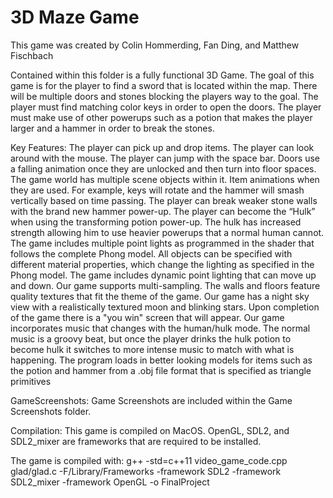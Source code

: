 # 3D Maze Game

This game was created by Colin Hommerding, Fan Ding, and Matthew Fischbach

Contained within this folder is a fully functional 3D Game. 
The goal of this game is for the player to find a sword that is located within the map.
There will be multiple doors and stones blocking the players way to the goal. The player must find matching color keys in order to open the doors. The player must make use of other powerups such as a potion that makes the player larger and a hammer in order to break the stones. 

Key Features:
The player can pick up and drop items.
The player can look around with the mouse.
The player can jump with the space bar.
Doors use a falling animation once they are unlocked and then turn into floor spaces.
The game world has multiple scene objects within it.
Item animations when they are used. For example, keys will rotate and the hammer will smash vertically based on time passing.
The player can break weaker stone walls with the brand new hammer power-up.
The player can become the “Hulk” when using the transforming potion power-up. The hulk has increased strength allowing him to use heavier powerups that a normal human cannot.
The game includes multiple point lights as programmed in the shader that follows the complete Phong model. All objects can be specified with different material properties, which change the lighting as specified in the Phong model.
The game includes dynamic point lighting that can move up and down.
Our game supports multi-sampling.
The walls and floors feature quality textures that fit the theme of the game.
Our game has a night sky view with a realistically textured moon and blinking stars.
Upon completion of the game there is a "you win" screen that will appear.
Our game incorporates music that changes with the human/hulk mode. The normal music is a groovy beat, but once the player drinks the hulk potion to become hulk it switches to more intense music to match with what is happening. 
The program loads in better looking models for items such as the potion and hammer from a .obj file format that is specified as triangle primitives

GameScreenshots:
Game Screenshots are included within the Game Screenshots folder.

Compilation: 
This game is compiled on MacOS. OpenGL, SDL2, and SDL2_mixer are frameworks that are required to be installed.

The game is compiled with: g++ -std=c++11 video_game_code.cpp glad/glad.c -F/Library/Frameworks -framework SDL2 -framework SDL2_mixer -framework OpenGL -o FinalProject





